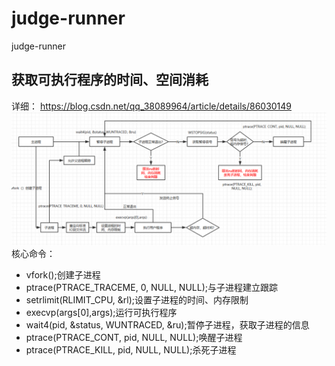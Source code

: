 # judge-runner
judge-runner
## 获取可执行程序的时间、空间消耗
详细： https://blog.csdn.net/qq_38089964/article/details/86030149
![判题流程](./imgs/1.png)
核心命令：
* vfork();创建子进程
* ptrace(PTRACE_TRACEME, 0, NULL, NULL);与子进程建立跟踪
* setrlimit(RLIMIT_CPU, &rl);设置子进程的时间、内存限制
* execvp(args[0],args);运行可执行程序
* wait4(pid, &status, WUNTRACED, &ru);暂停子进程，获取子进程的信息
* ptrace(PTRACE_CONT, pid, NULL, NULL);唤醒子进程
* ptrace(PTRACE_KILL, pid, NULL, NULL);杀死子进程
